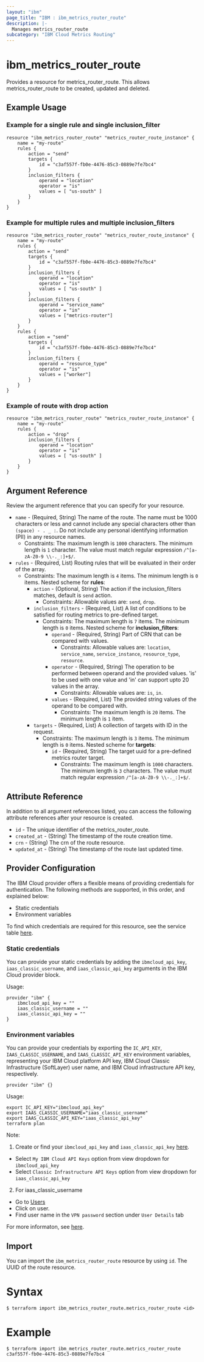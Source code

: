 ```yaml
---
layout: "ibm"
page_title: "IBM : ibm_metrics_router_route"
description: |-
  Manages metrics_router_route
subcategory: "IBM Cloud Metrics Routing"
---
```


# ibm_metrics_router_route

Provides a resource for metrics_router_route. This allows metrics_router_route to be created, updated and deleted.

## Example Usage

### Example for a single rule and single inclusion_filter

```hcl
resource "ibm_metrics_router_route" "metrics_router_route_instance" {
	name = "my-route"
	rules {
		action = "send"
		targets {
			id = "c3af557f-fb0e-4476-85c3-0889e7fe7bc4"
		}
		inclusion_filters {
			operand = "location"
			operator = "is"
			values = [ "us-south" ]
		}
  	}
}
```

### Example for multiple rules and multiple inclusion_filters

```hcl
resource "ibm_metrics_router_route" "metrics_router_route_instance" {
	name = "my-route"
	rules {
		action = "send"
		targets {
			id = "c3af557f-fb0e-4476-85c3-0889e7fe7bc4"
		}
		inclusion_filters {
			operand = "location"
			operator = "is"
			values = [ "us-south" ]
		}
		inclusion_filters {
			operand = "service_name"
			operator = "in"
			values = ["metrics-router"]
		}
  	}
	rules {
		action = "send"
		targets {
			id = "c3af557f-fb0e-4476-85c3-0889e7fe7bc4"
		}
		inclusion_filters {
			operand = "resource_type"
			operator = "is"
			values = ["worker"]
		}
  	}
}
```

### Example of route with drop action

```hcl
resource "ibm_metrics_router_route" "metrics_router_route_instance" {
	name = "my-route"
	rules {
		action = "drop"
		inclusion_filters {
			operand = "location"
			operator = "is"
			values = [ "us-south" ]
		}
	}
}
```

## Argument Reference

Review the argument reference that you can specify for your resource.

* `name` - (Required, String) The name of the route. The name must be 1000 characters or less and cannot include any special characters other than `(space) - . _ :`. Do not include any personal identifying information (PII) in any resource names.
  * Constraints: The maximum length is `1000` characters. The minimum length is `1` character. The value must match regular expression `/^[a-zA-Z0-9 \\-._:]+$/`.
* `rules` - (Required, List) Routing rules that will be evaluated in their order of the array.
  * Constraints: The maximum length is `4` items. The minimum length is `0` items.
Nested scheme for **rules**:
	* `action` - (Optional, String) The action if the inclusion_filters matches, default is `send` action.
	  * Constraints: Allowable values are: `send`, `drop`.
	* `inclusion_filters` - (Required, List) A list of conditions to be satisfied for routing metrics to pre-defined target.
	  * Constraints: The maximum length is `7` items. The minimum length is `0` items.
	Nested scheme for **inclusion_filters**:
		* `operand` - (Required, String) Part of CRN that can be compared with values.
		  * Constraints: Allowable values are: `location`, `service_name`, `service_instance`, `resource_type`, `resource`.
		* `operator` - (Required, String) The operation to be performed between operand and the provided values. 'is' to be used with one value and 'in' can support upto 20 values in the array.
		  * Constraints: Allowable values are: `is`, `in`.
		* `values` - (Required, List) The provided string values of the operand to be compared with.
		  * Constraints: The maximum length is `20` items. The minimum length is `1` item.
	* `targets` - (Required, List) A collection of targets with ID in the request.
	  * Constraints: The maximum length is `3` items. The minimum length is `0` items.
	Nested scheme for **targets**:
		* `id` - (Required, String) The target uuid for a pre-defined metrics router target.
		  * Constraints: The maximum length is `1000` characters. The minimum length is `3` characters. The value must match regular expression `/^[a-zA-Z0-9 \\-._:]+$/`.

## Attribute Reference

In addition to all argument references listed, you can access the following attribute references after your resource is created.

* `id` - The unique identifier of the metrics_router_route.
* `created_at` - (String) The timestamp of the route creation time.
* `crn` - (String) The crn of the route resource.
* `updated_at` - (String) The timestamp of the route last updated time.

## Provider Configuration

The IBM Cloud provider offers a flexible means of providing credentials for authentication. The following methods are supported, in this order, and explained below:

- Static credentials
- Environment variables

To find which credentials are required for this resource, see the service table [here](https://cloud.ibm.com/docs/ibm-cloud-provider-for-terraform?topic=ibm-cloud-provider-for-terraform-provider-reference#required-parameters).

### Static credentials

You can provide your static credentials by adding the `ibmcloud_api_key`, `iaas_classic_username`, and `iaas_classic_api_key` arguments in the IBM Cloud provider block.

Usage:
```
provider "ibm" {
    ibmcloud_api_key = ""
    iaas_classic_username = ""
    iaas_classic_api_key = ""
}
```

### Environment variables

You can provide your credentials by exporting the `IC_API_KEY`, `IAAS_CLASSIC_USERNAME`, and `IAAS_CLASSIC_API_KEY` environment variables, representing your IBM Cloud platform API key, IBM Cloud Classic Infrastructure (SoftLayer) user name, and IBM Cloud infrastructure API key, respectively.

```
provider "ibm" {}
```

Usage:
```
export IC_API_KEY="ibmcloud_api_key"
export IAAS_CLASSIC_USERNAME="iaas_classic_username"
export IAAS_CLASSIC_API_KEY="iaas_classic_api_key"
terraform plan
```

Note:

1. Create or find your `ibmcloud_api_key` and `iaas_classic_api_key` [here](https://cloud.ibm.com/iam/apikeys).
  - Select `My IBM Cloud API Keys` option from view dropdown for `ibmcloud_api_key`
  - Select `Classic Infrastructure API Keys` option from view dropdown for `iaas_classic_api_key`
2. For iaas_classic_username
  - Go to [Users](https://cloud.ibm.com/iam/users)
  - Click on user.
  - Find user name in the `VPN password` section under `User Details` tab

For more informaton, see [here](https://registry.terraform.io/providers/IBM-Cloud/ibm/latest/docs#authentication).

## Import

You can import the `ibm_metrics_router_route` resource by using `id`. The UUID of the route resource.

# Syntax
```
$ terraform import ibm_metrics_router_route.metrics_router_route <id>
```

# Example
```
$ terraform import ibm_metrics_router_route.metrics_router_route c3af557f-fb0e-4476-85c3-0889e7fe7bc4
```
